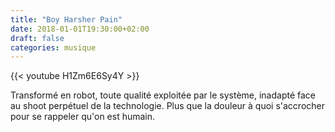 ```yaml
---
title: "Boy Harsher Pain"
date: 2018-01-01T19:30:00+02:00
draft: false
categories: musique
---
```


{{< youtube H1Zm6E6Sy4Y >}}

Transformé en robot, toute qualité exploitée par le système, inadapté face au shoot perpétuel de la technologie. Plus que la douleur à quoi s'accrocher pour se rappeler qu'on est humain.
